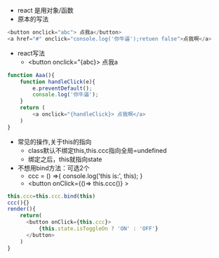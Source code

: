 * react 是用对象/函数
* 原本的写法
```js
<button onclick="abc"> 点我a</button>
<a href="#" onclick="console.log('你牛逼');retuen false">点我啊</a>
```
* react写法
    * <button onclick="{abc}> 点我a</button>
```js
function Aaa(){
    function handleClick(e){
        e.preventDefault();
        console.log('你牛逼');
    }
    return (
        <a onclick="{handleClick}> 点我啊</a>
    )
}
```
* 常见的操作,关于this的指向
  * class默认不绑定this,this.ccc指向全局=undefined
  * 绑定之后，this就指向state
* 不想用bind方法：可选2个
  * ccc = () =>{ console.log('this is:', this); }
  * <button onClick={()=> this.ccc()} > 
```js
this.ccc=this.ccc.bind(this)
ccc(){}
render(){
    return(
      <button onClick={this.ccc}> 
          {this.state.isToggleOn ? 'ON' : 'OFF'}
      </button>
    )
}
```
